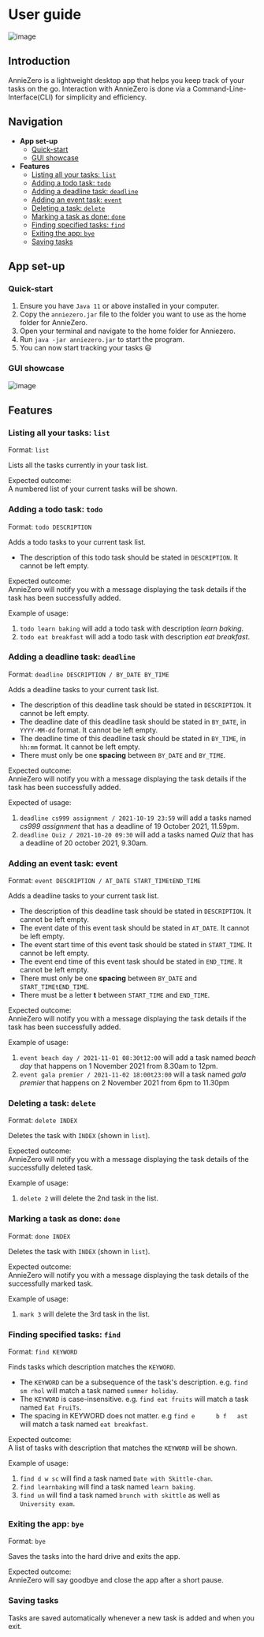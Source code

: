 
# User guide
![image](AnnieZero_logo.png)  
## Introduction
AnnieZero is a lightweight desktop app that helps you keep track of your tasks on the go. Interaction with AnnieZero is done via a Command-Line-Interface(CLI) for simplicity and efficiency.
## Navigation
 - **App set-up**
	 - [Quick-start](#quick-start)
	 - [GUI showcase](#gui-showcase)
 - **Features**
	 - [Listing all your tasks: `list`](#listing-all-your-tasks-list)
	 - [Adding a todo task: `todo`](#adding-a-todo-task-todo)
	 - [Adding a deadline task: `deadline`](#adding-a-deadline-task-deadline)
	 - [Adding an event task: `event`](#adding-an-event-task-event)
	 - [Deleting a task: `delete`](#deleting-a-task-delete)
	 - [Marking a task as done: `done`](#marking-a-task-as-done-done)
	 - [Finding specified tasks: `find`](#finding-specified-tasks-find)
	 - [Exiting the app: `bye`](#exiting-the-app-bye)
	 - [Saving tasks](#saving-tasks)

## App set-up
### Quick-start
1.  Ensure you have  `Java 11`  or above installed in your computer.
2.  Copy the  `anniezero.jar`  file to the folder you want to use as the home folder for AnnieZero.
3.  Open your terminal and navigate to the home folder for Anniezero.
4.  Run  `java -jar anniezero.jar`  to start the program.
5.  You can now start tracking your tasks 😃

### GUI showcase
![image](Ui.png.png)

## Features

### Listing all your tasks: `list`
Format: `list`

Lists all the tasks currently in your task list. 

Expected outcome:  
A numbered list of your current tasks will be shown.

### Adding a todo task: `todo`
Format: `todo DESCRIPTION`

Adds a todo tasks to your current task list.

- The description of this todo task should be stated in `DESCRIPTION`. It cannot be left empty.

Expected outcome:  
AnnieZero will notify you with a message displaying the task details if the task has been successfully added.  

Example of usage:  
1. `todo learn baking` will add a todo task with description *learn baking*.  
2. `todo eat breakfast` will add a todo task with description *eat breakfast*.  

### Adding a deadline task: `deadline`
Format: `deadline DESCRIPTION / BY_DATE BY_TIME`

Adds a deadline tasks to your current task list.

- The description of this deadline task should be stated in
   `DESCRIPTION`. It cannot be left empty.
- The deadline date of this deadline task should be stated in
   `BY_DATE`, in `YYYY-MM-dd` format. It cannot be left empty.
- The deadline time of this deadline task should be stated in
   `BY_TIME`, in `hh:mm` format. It cannot be left empty.
- There must only be one **spacing** between `BY_DATE` and `BY_TIME`.

Expected outcome:  
AnnieZero will notify you with a message displaying the task details
if the task has been successfully added.  

Expected of usage:  
1. `deadline cs999 assignment / 2021-10-19 23:59` will add a tasks named *cs999 assignment* that has a deadline of 19 October 2021, 11.59pm.  
2. `deadline Quiz / 2021-10-20 09:30` will add a tasks named *Quiz* that has a deadline of 20 october 2021, 9.30am.  

### Adding an event task: event
Format: `event DESCRIPTION / AT_DATE START_TIMEtEND_TIME`

Adds a deadline tasks to your current task list.

- The description of this deadline task should be stated in
   `DESCRIPTION`. It cannot be left empty.
- The event date of this event task should be stated in
   `AT_DATE`. It cannot be left empty.
- The event start time of this event task should be stated in
   `START_TIME`. It cannot be left empty.
- The event end time of this event task should be stated in `END_TIME`. It cannot be left empty.
- There must only be one **spacing** between `BY_DATE` and `START_TIMEtEND_TIME`.
- There must be a letter **t** between `START_TIME` and `END_TIME`.

Expected outcome:  
AnnieZero will notify you with a message displaying the task details
if the task has been successfully added.

Example of usage:  
1. `event beach day / 2021-11-01 08:30t12:00` will add a task named *beach day* that happens on 1 November 2021 from 8.30am to 12pm.
2. `event gala premier / 2021-11-02 18:00t23:00` will a task named *gala premier* that happens on 2 November 2021 from 6pm to 11.30pm  

### Deleting a task: `delete`
Format: `delete INDEX`

Deletes the task with `INDEX` (shown in  `list`).

Expected outcome:  
AnnieZero will notify you with a message displaying the task details
of the successfully deleted task.

Example of usage:  
1. `delete 2`  will delete the 2nd task in the list.  

### Marking a task as done: `done`
Format: `done INDEX`

Deletes the task with `INDEX` (shown in  `list`).

Expected outcome:  
AnnieZero will notify you with a message displaying the task details
of the successfully marked task.

Example of usage:  
1. `mark 3`  will delete the 3rd task in the list.  

### Finding specified tasks: `find`
Format: `find KEYWORD`

Finds tasks which description matches the `KEYWORD`.

- The `KEYWORD` can be a subsequence of the task's description. e.g. `find sm rhol` will match a task named `summer holiday`.
- The `KEYWORD` is case-insensitive. e.g. `find eat fruits` will match a task named `Eat FruiTs`.
- The spacing in KEYWORD does not matter. e.g `find e      b f   ast` will match a task named `eat breakfast`.

Expected outcome:  
A list of tasks with description that matches the `KEYWORD` will be shown.

Example of usage:  
1. `find d w sc` will find a task named `Date with Skittle-chan`.  
2. `find learnbaking` will find a task named `learn baking`.  
3. `find un` will find a task named `brunch with skittle` as well as `University exam`.

### Exiting the app: `bye`
Format: `bye`

Saves the tasks into the hard drive and exits the app.

Expected outcome:  
AnnieZero will say goodbye and close the app after a short pause.

### Saving tasks

Tasks are saved automatically whenever a new task is added and when you exit.


